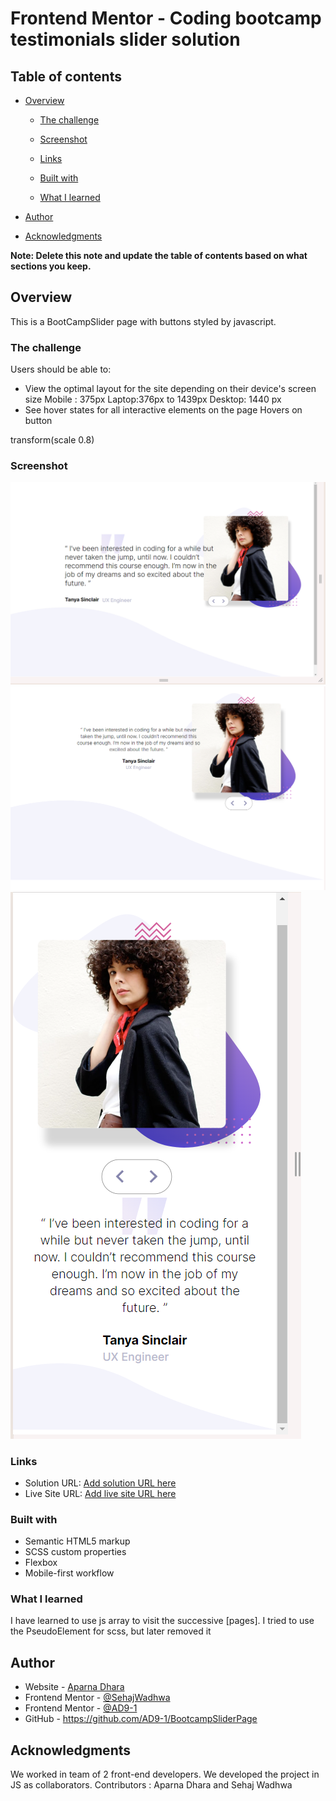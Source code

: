 # Frontend Mentor - Coding bootcamp testimonials slider solution


## Table of contents

- [Overview](#overview)
  - [The challenge](#the-challenge)
  - [Screenshot](#screenshot)
  - [Links](#links)

  - [Built with](#built-with)
  - [What I learned](#what-i-learned)


- [Author](#author)
- [Acknowledgments](#acknowledgments)

**Note: Delete this note and update the table of contents based on what sections you keep.**

## Overview
This is a BootCampSlider page with buttons styled by javascript.
### The challenge

Users should be able to:

- View the optimal layout for the site depending on their device's screen size 
Mobile : 375px
Laptop:376px to 1439px
Desktop: 1440 px
- See hover states for all interactive elements on the page
Hovers on button

transform(scale 0.8)

### Screenshot
![Desktop](desktop.png) ![Laptop](laptop.png) ![Mobile](mobile.png)


### Links

- Solution URL: [Add solution URL here](https://github.com/sehajwadhwa/BootcampSliderPage)
- Live Site URL: [Add live site URL here](https://bootslider.netlify.app/)



### Built with

- Semantic HTML5 markup
- SCSS custom properties
- Flexbox
- Mobile-first workflow


### What I learned

I have learned to use js array to visit the successive [pages]. I tried to use the PseudoElement for scss, but later removed it



## Author

- Website - [Aparna Dhara](https://bootslider.netlify.app/)
- Frontend Mentor - [@SehajWadhwa](https://www.frontendmentor.io/profile/sehajwadhwa)
- Frontend Mentor - [@AD9-1](https://www.frontendmentor.io/profile/AD9-1)
- GitHub        - https://github.com/AD9-1/BootcampSliderPage



## Acknowledgments

We worked in team of 2 front-end developers. We developed the project in JS as collaborators. 
Contributors : Aparna Dhara and Sehaj Wadhwa
